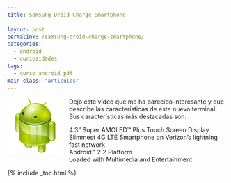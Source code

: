 ```yaml
---
title: Samsung Droid Charge Smartphone

layout: post
permalink: /samsung-droid-charge-smartphone/
categories:
  - android
  - curiosidades
tags:
  - curso android pdf
main-class: "articulos"
---
```

<div class="iconews">
</div>

<img border="0" src="/assets/img/2013/07/iconoAndroid.png" style="clear:left; float:left;margin-right:1em; margin-bottom:1em" />

Dejo este vídeo que me ha parecido interesante y que describe las características de este nuevo terminal. Sus características más destacadas son:

4.3” Super AMOLED™ Plus Touch Screen Display  
Slimmest 4G LTE Smartphone on Verizon’s lightning fast network  
Android™ 2.2 Platform  
Loaded with Multimedia and Entertainment





{% include _toc.html %}
